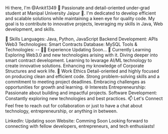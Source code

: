 Hi there, I'm @Ankit1349 👋
Passionate and detail-oriented under-grad student at Manipal University Jaipur 🏫. I'm dedicated to develop efficient and scalable solutions while maintaining a keen eye for quality code. My goal is to contribute to innovative projects, leveraging my skills in Java, Web development, and skills.

🚀 Skills
Languages: Java, Python, JavaScript
Backend Development: APIs
Web3 Technologies: Smart Contracts
Database: MySQL
Tools & Technologies: --
👨‍💻 Experience
Updating Soon...
🌱 Currently Learning
Exploring Web3.0 and new technologies arising with it.
Diving deeper into smart contract development.
Learning to levarage AI/ML technology to create innovative solutions.
Enhancing my knowledge of Corporate Structures and work life.
💼 Work Ethics
Detail-oriented and highly focused on producing clean and efficient code.
Strong problem-solving skills and a commitment to meeting project deadlines.
Embracing challenges as opportunities for growth and learning.
🌐 Interests
Entrepreneurship: Passionate about building and impactful projects.
Software Development: Constantly exploring new technologies and best practices.
📫 Let's Connect
Feel free to reach out for collaboration or just to have a chat about technology, entrepreneurship, or anything in between.

LinkedIn: Updating soon
Website: Comming Soon
Looking forward to connecting with fellow developers, entrepreneurs, and tech enthusiasts!
